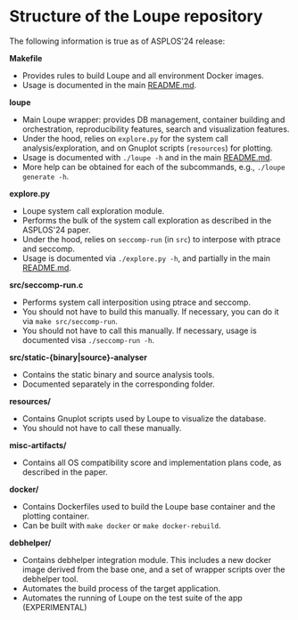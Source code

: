 # Structure of the Loupe repository

The following information is true as of ASPLOS'24 release:

**Makefile**

- Provides rules to build Loupe and all environment Docker images.
- Usage is documented in the main [README.md](https://github.com/unikraft/loupe/blob/staging/README.md).

**loupe**

- Main Loupe wrapper: provides DB management, container building and orchestration, reproducibility features, search and visualization features.
- Under the hood, relies on `explore.py` for the system call analysis/exploration, and on Gnuplot scripts (`resources`) for plotting.
- Usage is documented with `./loupe -h` and in the main [README.md](https://github.com/unikraft/loupe/blob/staging/README.md).
- More help can be obtained for each of the subcommands, e.g., `./loupe generate -h`.

**explore.py**

- Loupe system call exploration module.
- Performs the bulk of the system call exploration as described in the ASPLOS'24 paper.
- Under the hood, relies on `seccomp-run` (in `src`) to interpose with ptrace and seccomp.
- Usage is documented via `./explore.py -h`, and partially in the main [README.md](https://github.com/unikraft/loupe/blob/staging/README.md).

**src/seccomp-run.c**

- Performs system call interposition using ptrace and seccomp.
- You should not have to build this manually. If necessary, you can do it via `make src/seccomp-run`.
- You should not have to call this manually. If necessary, usage is documented visa `./seccomp-run -h`.

**src/static-{binary|source}-analyser**

- Contains the static binary and source analysis tools.
- Documented separately in the corresponding folder.

**resources/**

- Contains Gnuplot scripts used by Loupe to visualize the database.
- You should not have to call these manually.

**misc-artifacts/**

- Contains all OS compatibility score and implementation plans code, as described in the paper.

**docker/**

- Contains Dockerfiles used to build the Loupe base container and the plotting container.
- Can be built with `make docker` or `make docker-rebuild`.

**debhelper/**

- Contains debhelper integration module. This includes a new docker image derived from the base one,
and a set of wrapper scripts over the debhelper tool.
- Automates the build process of the target application.
- Automates the running of Loupe on the test suite of the app (EXPERIMENTAL)
